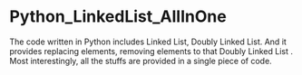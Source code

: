 # Python_LinkedList_AllInOne
The code written in Python includes Linked List, Doubly Linked List. And it provides replacing elements, removing elements to that Doubly Linked List . Most interestingly, all the stuffs are provided in a single piece of code.  
